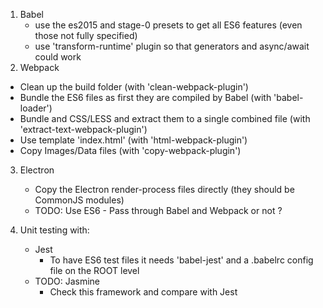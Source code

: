 1. Babel
    - use the es2015 and stage-0 presets to get all ES6 features (even those not fully specified)
    - use 'transform-runtime' plugin so that generators and async/await could work
2. Webpack
 - Clean up the build folder (with 'clean-webpack-plugin')
 - Bundle the ES6 files as first they are compiled by Babel (with 'babel-loader')
 - Bundle and CSS/LESS and extract them to a single combined file
     (with 'extract-text-webpack-plugin')
 - Use template 'index.html' (with 'html-webpack-plugin')
 - Copy Images/Data files (with 'copy-webpack-plugin')

 3. Electron
    - Copy the Electron render-process files directly (they should be CommonJS modules)
    - TODO: Use ES6 - Pass through Babel and Webpack or not ?

 4. Unit testing with:
    - Jest
        - To have ES6 test files it needs 'babel-jest'  and a .babelrc config file on the ROOT level 
    - TODO: Jasmine
        - Check this framework and compare with Jest
